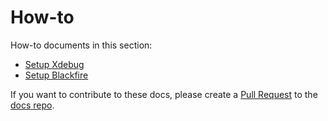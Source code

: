 # How-to

How-to documents in this section:

- [Setup Xdebug](setup-xdebug)
- [Setup Blackfire](setup-blackfire)


If you want to contribute to these docs, please create a [Pull Request](https://github.com/chirripo/docs/pulls) to the [docs repo](https://github.com/chirripo/docs).
